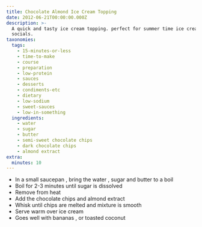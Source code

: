 ```yaml
---
title: Chocolate Almond Ice Cream Topping
date: 2012-06-21T00:00:00.000Z
description: >-
  A quick and tasty ice cream topping. perfect for summer time ice cream
  socials.
taxonomies:
  tags:
    - 15-minutes-or-less
    - time-to-make
    - course
    - preparation
    - low-protein
    - sauces
    - desserts
    - condiments-etc
    - dietary
    - low-sodium
    - sweet-sauces
    - low-in-something
  ingredients:
    - water
    - sugar
    - butter
    - semi-sweet chocolate chips
    - dark chocolate chips
    - almond extract
extra:
  minutes: 10
---
```

 - In a small saucepan , bring the water , sugar and butter to a boil
 - Boil for 2-3 minutes until sugar is dissolved
 - Remove from heat
 - Add the chocolate chips and almond extract
 - Whisk until chips are melted and mixture is smooth
 - Serve warm over ice cream
 - Goes well with bananas , or toasted coconut

